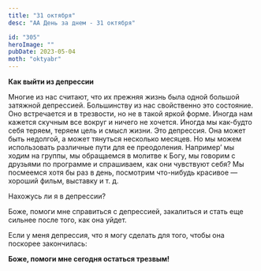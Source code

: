 ```yaml
---
title: "31 октября"
desc: "АА День за днем - 31 октября"

id: "305"
heroImage: ""
pubDate: 2023-05-04
moth: "oktyabr"
---
```


**Как выйти из депрессии**

Многие из нас считают, что их прежняя жизнь была одной большой затяжной
депрессией. Большинству из нас свойственно это состояние. Оно встречается и в
трезвости, но не в такой яркой форме. Иногда нам кажется скучным все вокруг и
ничего не хочется. Иногда мы как-будто себя теряем, теряем цель и смысл жизни.
Это депрессия. Она может быть недолгой, а может тянуться несколько месяцев. Но
мы можем использовать различные пути для ее преодоления. Например’ мы ходим на
группы, мы обращаемся в молитве к Богу, мы говорим с друзьями по программе и
спрашиваем, как они чувствуют себя? Мы посмеемся хотя бы раз в день, посмотрим
что-нибудь красивое — хороший фильм, выставку и т. д.

Нахожусь ли я в депрессии?

Боже, помоги мне справиться с депрессией, закалиться и стать еще сильнее после
того, как она уйдет.

Если у меня депрессия, что я могу сделать для того, чтобы она поскорее
закончилась:

**Боже, помоги мне сегодня остаться трезвым!**
